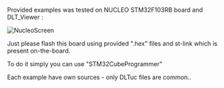 Provided examples was tested on NUCLEO STM32F103RB board and DLT_Viewer :


![NucleoScreen](https://github.com/trteodor/MCU_DLT_LOGS_TRIVIAL_LIB/blob/master/pictures/NucleoBoard.jpg)

Just please flash this board using provided ".hex" files and st-link which is present on-the-board.

To do it simply you can use "STM32CubeProgrammer"


Each example have own sources - only DLTuc files are common..